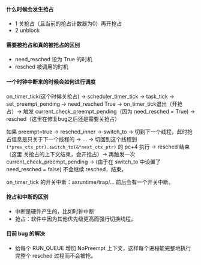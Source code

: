 #### 什么时候会发生抢占

- 1 关抢占（且当前的抢占计数器为0）再开抢占
- 2 unblock

#### 需要被抢占和真的被抢占的区别

- need_resched 设为 True 的时机
- resched 被调用的时机

#### 一个时钟中断来的时候会如何进行调度

on_timer_tick(这个时候关抢占) -> scheduler_timer_tick -> task_tick -> set_preempt_pending -> need_resched True -> on_timer_tick退出（开抢占）-> 触发 current_check_preempt_pending（因为 need_resched = True) ->  resched（这里在修复bug之后还是需要关抢占）

如果 preempt=true -> resched_inner -> switch_to -> 切到下一个线程，此时抢占信息是只关于下一个线程的 -> ... -> 切回到这个线程到 ```(*prev_ctx_ptr).switch_to(&*next_ctx_ptr)``` 的 pc+4 执行 -> resched 结束（这里 关抢占的上下文结束，会开抢占）-> 再触发一次 current_check_preempt_pending -> (由于在 switch_to 中设置了 need_resched = false) 不会继续 resched，结束。

on_timer_tick 的开关中断：axruntime/trap/... 前后会有一个开关中断。

#### 抢占和中断的区别

- 中断是硬件产生的，比如时钟中断
- 抢占：软件中因为其他优先级更高而强行切换线程。

#### 目前 bug 的解决

- 给每个 RUN_QUEUE 增加 NoPreempt 上下文，这样每个进程能完整地执行完整个 resched 过程而不会被抢。

